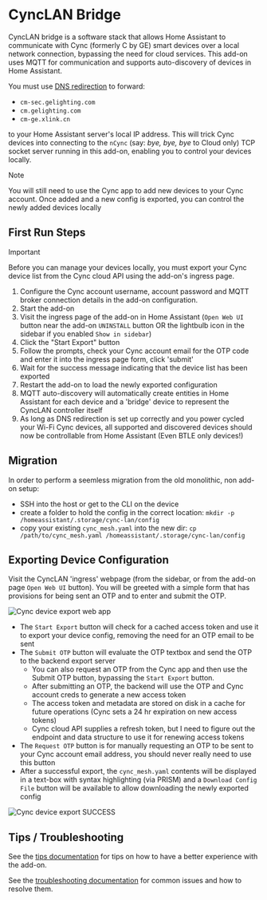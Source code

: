 # CyncLAN Bridge
CyncLAN bridge is a software stack that allows Home Assistant to communicate with Cync (formerly C by GE) 
smart devices over a local network connection, bypassing the need for cloud services.
This add-on uses MQTT for communication and supports auto-discovery of devices in Home Assistant.

You must use [DNS redirection](https://github.com/baudneo/hass-addons/tree/dev/docs/cync-lan/DNS.md) to forward: 
- `cm-sec.gelighting.com`
- `cm.gelighting.com`
- `cm-ge.xlink.cn`

to your Home Assistant server's local IP address. This will trick Cync devices into connecting to the `nCync` 
(say: _bye, bye, bye_ to Cloud only) TCP socket server running in this add-on, enabling you to control your devices locally.

>[!NOTE]
> You will still need to use the Cync app to add new devices to your Cync account. 
> Once added and a new config is exported, you can control the newly added devices locally


## First Run Steps
>[!IMPORTANT]
> Before you can manage your devices locally, you must export your Cync device list from the Cync cloud API
> using the add-on's ingress page.

1. Configure the Cync account username, account password and MQTT broker connection details in the add-on configuration.
2. Start the add-on
3. Visit the ingress page of the add-on in Home Assistant (`Open Web UI` button near the add-on `UNINSTALL` button OR the lightbulb icon in the sidebar if you enabled `Show in sidebar`)
4. Click the "Start Export" button
5. Follow the prompts, check your Cync account email for the OTP code and enter it into the ingress page form, click 'submit'
6. Wait for the success message indicating that the device list has been exported
7. Restart the add-on to load the newly exported configuration
8. MQTT auto-discovery will automatically create entities in Home Assistant for each device and a 'bridge' device to represent the CyncLAN controller itself
9. As long as DNS redirection is set up correctly and you power cycled your Wi-Fi Cync devices, all supported and discovered devices should now be controllable from Home Assistant (Even BTLE only devices!)

## Migration
In order to perform a seemless migration from the old monolithic, non add-on setup:
- SSH into the host or get to the CLI on the device
- create a folder to hold the config in the correct location: `mkdir -p /homeassistant/.storage/cync-lan/config`
- copy your existing `cync_mesh.yaml` into the new dir: `cp /path/to/cync_mesh.yaml /homeassistant/.storage/cync-lan/config`

## Exporting Device Configuration
Visit the CyncLAN 'ingress' webpage (from the sidebar, or from the add-on page `Open Web UI` button). You will be greeted with a simple form that has provisions for being sent an OTP and to enter and submit the OTP.

![Cync device export web app](https://github.com/baudneo/hass-addons/blob/dev/docs/cync-lan/assets/export_modal.png)

- The `Start Export` button will check for a cached access token and use it to export your device config, removing the need for an OTP email to be sent
- The `Submit OTP` button will evaluate the OTP textbox and send the OTP to the backend export server
    - You can also request an OTP from the Cync app and then use the Submit OTP button, bypassing the `Start Export` button.
    - After submitting an OTP, the backend will use the OTP and Cync account creds to generate a new access token
    - The access token and metadata are stored on disk in a cache for future operations (Cync sets a 24 hr expiration on new access tokens)
    - Cync cloud API supplies a refresh token, but I need to figure out the endpoint and data structure to use it for renewing access tokens 
- The `Request OTP` button is for manually requesting an OTP to be sent to your Cync account email address, you should never really need to use this button
- After a successful export, the `cync_mesh.yaml` contents will be displayed in a text-box with syntax highlighting (via PRISM) and a `Download Config File` button will be available to allow downloading the newly exported config

![Cync device export SUCCESS](https://github.com/baudneo/hass-addons/blob/dev/docs/cync-lan/assets/export_success.png)


## Tips / Troubleshooting
See the [tips documentation](https://github.com/baudneo/hass-addons/tree/dev/docs/cync-lan/tips.md) for tips on how to have a better experience with the add-on.

See the [troubleshooting documentation](https://github.com/baudneo/hass-addons/tree/dev/docs/cync-lan/troubleshooting.md) for common issues and how to resolve them.
